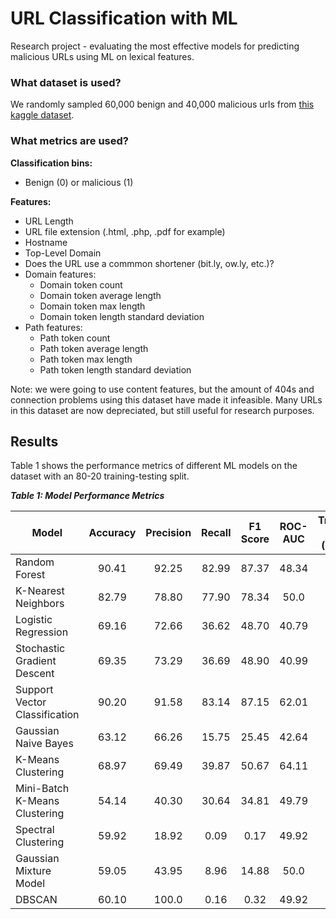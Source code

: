 # URL Classification with ML
Research project - evaluating the most effective models for predicting malicious URLs using ML on lexical features.
### What dataset is used?
We randomly sampled 60,000 benign and 40,000 malicious urls from [this kaggle dataset](https://www.kaggle.com/datasets/sid321axn/malicious-urls-dataset/).

### What metrics are used?
**Classification bins:**
- Benign (0) or malicious (1)
  
**Features:**
- URL Length
- URL file extension (.html, .php, .pdf for example)
- Hostname
- Top-Level Domain
- Does the URL use a commmon shortener (bit.ly, ow.ly, etc.)?
- Domain features:
  * Domain token count
  * Domain token average length
  * Domain token max length
  * Domain token length standard deviation
- Path features:
  * Path token count
  * Path token average length
  * Path token max length
  * Path token length standard deviation

Note: we were going to use content features, but the amount of 404s and connection problems using this dataset have made it infeasible. Many URLs in this dataset are now depreciated, but still useful for research purposes.

## Results
Table 1 shows the performance metrics of different ML models on the dataset with an 80-20 training-testing split.

***Table 1: Model Performance Metrics***

| Model         | Accuracy | Precision | Recall | F1 Score | ROC-AUC | Training Time (secs.) | Confusion Matrix |
|--------------|:-----:|:-----:|:-----:|:-----:|:-----:|:-----:|:---|
| Random Forest | 90.41 | 92.25 | 82.99 | 87.37 | 48.34 | | ![Untitled-1](https://github.com/lucinder/URLClassification-ML/assets/81818595/1bd74c14-ad3f-4f72-bf9e-f08f499dd286) |
| K-Nearest Neighbors | 82.79 | 78.80 | 77.90 | 78.34 | 50.0 | | ![Untitled-1](https://github.com/lucinder/URLClassification-ML/assets/81818595/a46c818a-1f12-4f11-aa9b-265e1b92b276) |
| Logistic Regression | 69.16 | 72.66 | 36.62 | 48.70 | 40.79 | | ![Untitled](https://github.com/lucinder/URLClassification-ML/assets/81818595/bd9ba284-9dfe-4a83-84b6-b78ca9d684fd) |
| Stochastic Gradient Descent | 69.35 | 73.29 | 36.69 | 48.90 | 40.99 | | ![Untitled-1](https://github.com/lucinder/URLClassification-ML/assets/81818595/10e6bbe5-7d8b-4dbf-bbcb-771445446aa8) |
| Support Vector Classification | 90.20 | 91.58 | 83.14 | 87.15 | 62.01 | | ![Untitled](https://github.com/lucinder/URLClassification-ML/assets/81818595/5a61aa7c-d884-4fa4-b1cc-2ed693a45b2b) |
| Gaussian Naive Bayes | 63.12 | 66.26 | 15.75 | 25.45 | 42.64 | | ![Untitled](https://github.com/lucinder/URLClassification-ML/assets/81818595/d5c9277b-b02d-450d-a45e-fc322e07d059) |
| K-Means Clustering | 68.97 | 69.49 | 39.87 | 50.67 | 64.11 | | ![Untitled-1](https://github.com/lucinder/URLClassification-ML/assets/81818595/8a284ad7-3c3a-4656-a280-93a3c969ad31) |
| Mini-Batch K-Means Clustering | 54.14 | 40.30 | 30.64 | 34.81 | 49.79 | | ![Untitled](https://github.com/lucinder/URLClassification-ML/assets/81818595/9d1be276-9289-46a1-9af1-00d0065ce52e) |
| Spectral Clustering | 59.92 | 18.92 | 0.09 | 0.17 | 49.92 | | ![Untitled](https://github.com/lucinder/URLClassification-ML/assets/81818595/efcbcd8f-26ea-4526-85a5-268f7ade9d26) |
| Gaussian Mixture Model | 59.05 | 43.95 | 8.96 | 14.88  | 50.0 | | ![Untitled-1](https://github.com/lucinder/URLClassification-ML/assets/81818595/70d1718f-1d35-4ae2-ac27-9f2276754753) |
| DBSCAN | 60.10 | 100.0 | 0.16 | 0.32 | 49.92 | | ![Untitled](https://github.com/lucinder/URLClassification-ML/assets/81818595/048c20a3-9c38-473b-9157-6641cde06300) |
